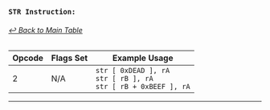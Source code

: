 ### `STR Instruction:`
###### [↩ Back to Main Table](../README.md)
|  Opcode  | Flags Set                 | Example Usage           |
|--------- |---------------------------|-------------------------|
|   2      | N/A                       |    `str [ 0xDEAD ], rA`<br> `str [ rB ], rA`<br> `str [ rB + 0xBEEF ], rA` |
---